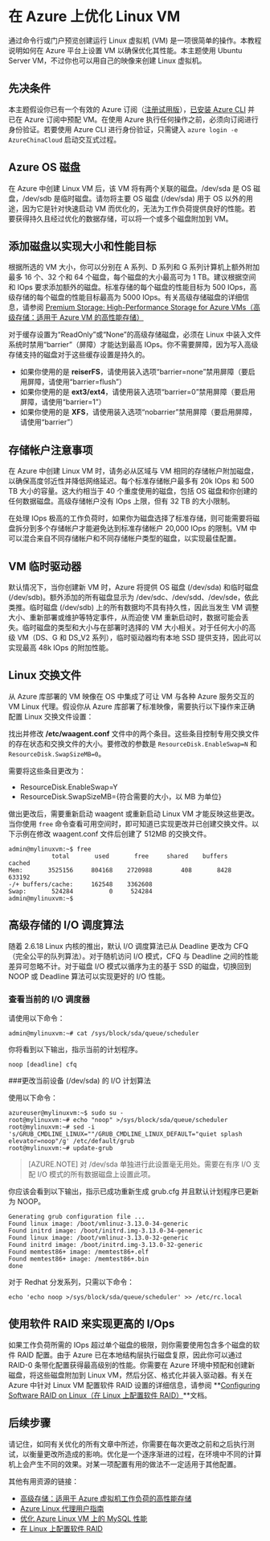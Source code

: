 <properties
	pageTitle="在 Azure 上优化 Linux VM | Azure"
	description="了解一些优化提示，以确保正确设置你的 Linux VM，从而在 Azure 上获得最佳性能"
	keywords="linux 虚拟机,虚拟机 linux,ubuntu 虚拟机" 
	services="virtual-machines-linux"
	documentationCenter=""
	authors="rickstercdn"
	manager="timlt"
	editor="tysonn"
	tags="azure-resource-manager" />

<tags
	ms.service="virtual-machines-linux"
	ms.date="09/06/2016"
	wacn.date="10/25/2016"/>

# 在 Azure 上优化 Linux VM

通过命令行或门户预览创建运行 Linux 虚拟机 (VM) 是一项很简单的操作。本教程说明如何在 Azure 平台上设置 VM 以确保优化其性能。本主题使用 Ubuntu Server VM，不过你也可以用自己的映像来创建 Linux 虚拟机。

## 先决条件

本主题假设你已有一个有效的 Azure 订阅（[注册试用版](/pricing/1rmb-trial/)），[已安装 Azure CLI](/documentation/articles/xplat-cli-install/) 并已在 Azure 订阅中预配 VM。在使用 Azure 执行任何操作之前，必须向订阅进行身份验证。若要使用 Azure CLI 进行身份验证，只需键入 `azure login -e AzureChinaCloud` 启动交互式过程。

## Azure OS 磁盘

在 Azure 中创建 Linux VM 后，该 VM 将有两个关联的磁盘。/dev/sda 是 OS 磁盘，/dev/sdb 是临时磁盘。请勿将主要 OS 磁盘 (/dev/sda) 用于 OS 以外的用途，因为它是针对快速启动 VM 而优化的，无法为工作负荷提供良好的性能。若要获得持久且经过优化的数据存储，可以将一个或多个磁盘附加到 VM。

## 添加磁盘以实现大小和性能目标 

根据所选的 VM 大小，你可以分别在 A 系列、D 系列和 G 系列计算机上额外附加最多 16 个、32 个和 64 个磁盘，每个磁盘的大小最高可为 1 TB。建议根据空间和 IOps 要求添加额外的磁盘。标准存储的每个磁盘的性能目标为 500 IOps，高级存储的每个磁盘的性能目标最高为 5000 IOps。有关高级存储磁盘的详细信息，请参阅 [Premium Storage: High-Performance Storage for Azure VMs（高级存储：适用于 Azure VM 的高性能存储）](/documentation/articles/storage-premium-storage/)

对于缓存设置为“ReadOnly”或“None”的高级存储磁盘，必须在 Linux 中装入文件系统时禁用“barrier”（屏障）才能达到最高 IOps。你不需要屏障，因为写入高级存储支持的磁盘对于这些缓存设置是持久的。

- 如果你使用的是 **reiserFS**，请使用装入选项“barrier=none”禁用屏障（要启用屏障，请使用“barrier=flush”）
- 如果你使用的是 **ext3/ext4**，请使用装入选项“barrier=0”禁用屏障（要启用屏障，请使用“barrier=1”）
- 如果你使用的是 **XFS**，请使用装入选项“nobarrier”禁用屏障（要启用屏障，请使用“barrier”）

## 存储帐户注意事项

在 Azure 中创建 Linux VM 时，请务必从区域与 VM 相同的存储帐户附加磁盘，以确保高度邻近性并降低网络延迟。每个标准存储帐户最多有 20k IOps 和 500 TB 大小的容量。这大约相当于 40 个重度使用的磁盘，包括 OS 磁盘和你创建的任何数据磁盘。高级存储帐户没有 IOps 上限，但有 32 TB 的大小限制。

在处理 IOps 极高的工作负荷时，如果你为磁盘选择了标准存储，则可能需要将磁盘拆分到多个存储帐户才能避免达到标准存储帐户 20,000 IOps 的限制。VM 中可以混合来自不同存储帐户和不同存储帐户类型的磁盘，以实现最佳配置。

## VM 临时驱动器

默认情况下，当你创建新 VM 时，Azure 将提供 OS 磁盘 (/dev/sda) 和临时磁盘 (/dev/sdb)。额外添加的所有磁盘显示为 /dev/sdc、/dev/sdd、/dev/sde，依此类推。临时磁盘 (/dev/sdb) 上的所有数据均不具有持久性，因此当发生 VM 调整大小、重新部署或维护等特定事件，从而迫使 VM 重新启动时，数据可能会丢失。临时磁盘的类型和大小与在部署时选择的 VM 大小相关。对于任何大小的高级 VM（DS、G 和 DS\_V2 系列），临时驱动器均有本地 SSD 提供支持，因此可以实现最高 48k IOps 的附加性能。

## Linux 交换文件

从 Azure 库部署的 VM 映像在 OS 中集成了可让 VM 与各种 Azure 服务交互的 VM Linux 代理。假设你从 Azure 库部署了标准映像，需要执行以下操作来正确配置 Linux 交换文件设置：

找出并修改 **/etc/waagent.conf** 文件中的两个条目。这些条目控制专用交换文件的存在状态和交换文件的大小。要修改的参数是 `ResourceDisk.EnableSwap=N` 和 `ResourceDisk.SwapSizeMB=0`。

需要将这些条目更改为：

* ResourceDisk.EnableSwap=Y
* ResourceDisk.SwapSizeMB={符合需要的大小，以 MB 为单位} 

做出更改后，需要重新启动 waagent 或重新启动 Linux VM 才能反映这些更改。当你使用 `free` 命令查看可用空间时，即可知道已实现更改并已创建交换文件。以下示例在修改 waagent.conf 文件后创建了 512MB 的交换文件。

    admin@mylinuxvm:~$ free
                total       used       free     shared    buffers     cached
    Mem:       3525156     804168    2720988        408       8428     633192
    -/+ buffers/cache:     162548    3362608
    Swap:       524284          0     524284
    admin@mylinuxvm:~$
 
## 高级存储的 I/O 调度算法

随着 2.6.18 Linux 内核的推出，默认 I/O 调度算法已从 Deadline 更改为 CFQ（完全公平的队列算法）。对于随机访问 I/O 模式，CFQ 与 Deadline 之间的性能差异可忽略不计。对于磁盘 I/O 模式以循序为主的基于 SSD 的磁盘，切换回到 NOOP 或 Deadline 算法可以实现更好的 I/O 性能。

### 查看当前的 I/O 调度器

请使用以下命令：

	admin@mylinuxvm:~# cat /sys/block/sda/queue/scheduler

你将看到以下输出，指示当前的计划程序。

	noop [deadline] cfq

###更改当前设备 (/dev/sda) 的 I/O 计划算法

使用以下命令：

	azureuser@mylinuxvm:~$ sudo su -
	root@mylinuxvm:~# echo "noop" >/sys/block/sda/queue/scheduler
	root@mylinuxvm:~# sed -i 's/GRUB_CMDLINE_LINUX=""/GRUB_CMDLINE_LINUX_DEFAULT="quiet splash elevator=noop"/g' /etc/default/grub
	root@mylinuxvm:~# update-grub

>[AZURE.NOTE] 对 /dev/sda 单独进行此设置毫无用处。需要在有序 I/O 支配 I/O 模式的所有数据磁盘上设置此项。

你应该会看到以下输出，指示已成功重新生成 grub.cfg 并且默认计划程序已更新为 NOOP。

	Generating grub configuration file ...
	Found linux image: /boot/vmlinuz-3.13.0-34-generic
	Found initrd image: /boot/initrd.img-3.13.0-34-generic
	Found linux image: /boot/vmlinuz-3.13.0-32-generic
	Found initrd image: /boot/initrd.img-3.13.0-32-generic
	Found memtest86+ image: /memtest86+.elf
	Found memtest86+ image: /memtest86+.bin
	done

对于 Redhat 分发系列，只需以下命令：

	echo 'echo noop >/sys/block/sda/queue/scheduler' >> /etc/rc.local

## 使用软件 RAID 来实现更高的 I/Ops

如果工作负荷所需的 IOps 超过单个磁盘的极限，则你需要使用包含多个磁盘的软件 RAID 配置。由于 Azure 已在本地结构层执行磁盘复原，因此你可以通过 RAID-0 条带化配置获得最高级别的性能。你需要在 Azure 环境中预配和创建新磁盘，将这些磁盘附加到 Linux VM，然后分区、格式化并装入驱动器。有关在 Azure 中针对 Linux VM 配置软件 RAID 设置的详细信息，请参阅 **[Configuring Software RAID on Linux（在 Linux 上配置软件 RAID）](/documentation/articles/virtual-machines-linux-configure-raid/)**文档。


## 后续步骤

请记住，如同有关优化的所有文章中所述，你需要在每次更改之前和之后执行测试，以衡量更改所造成的影响。优化是一个逐序渐进的过程，在环境中不同的计算机上会产生不同的效果。对某一项配置有用的做法不一定适用于其他配置。

其他有用资源的链接：

- [高级存储：适用于 Azure 虚拟机工作负荷的高性能存储](/documentation/articles/storage-premium-storage/)
- [Azure Linux 代理用户指南](/documentation/articles/virtual-machines-linux-agent-user-guide/)
- [优化 Azure Linux VM 上的 MySQL 性能](/documentation/articles/virtual-machines-linux-classic-optimize-mysql/)
- [在 Linux 上配置软件 RAID](/documentation/articles/virtual-machines-linux-configure-raid/)

<!---HONumber=Mooncake_0503_2016-->